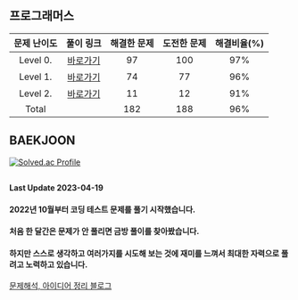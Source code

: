 ## 프로그래머스

| 문제 난이도 | 풀이 링크 | 해결한 문제 | 도전한 문제 | 해결비율(%) |
| :--: |:--: |:--: |:--: |:--: |
|Level 0.|[바로가기](https://github.com/kangsh9107/CodingTest-Study/blob/main/CodingTest-Java/Level0.md)|97|100|97%|
|Level 1.|[바로가기](https://github.com/kangsh9107/CodingTest-Study/blob/main/CodingTest-Java/Level1.md)|74|77|96%|
|Level 2.|[바로가기](https://github.com/kangsh9107/CodingTest-Study/blob/main/CodingTest-Java/Level2.md)|11|12|91%|
|Total||182|188|96%|

## BAEKJOON

[![Solved.ac Profile](http://mazassumnida.wtf/api/generate_badge?boj=lushhush)](https://solved.ac/lushhush)

##
#### Last Update 2023-04-19
#### 2022년 10월부터 코딩 테스트 문제를 풀기 시작했습니다.
#### 처음 한 달간은 문제가 안 풀리면 금방 풀이를 찾아봤습니다.
#### 하지만 스스로 생각하고 여러가지를 시도해 보는 것에 재미를 느껴서 최대한 자력으로 풀려고 노력하고 있습니다.
[문제해석, 아이디어 정리 블로그](https://lush-hush.tistory.com/)
